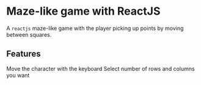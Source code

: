 # Maze-like game with ReactJS

A ```reactjs``` maze-like game with the player picking up points by moving between squares.

## Features

Move the character with the keyboard
Select number of rows and columns you want

